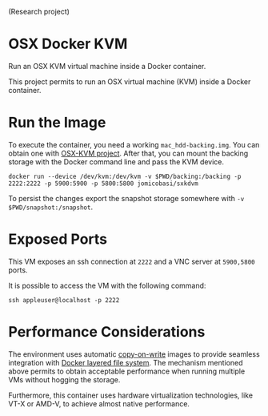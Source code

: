 (Research project)

# OSX Docker KVM
Run an OSX KVM virtual machine inside a Docker container.

This project permits to run an OSX virtual machine (KVM) inside a Docker container.

# Run the Image

To execute the container, you need a working `mac_hdd-backing.img`. You can obtain one with [OSX-KVM project](https://github.com/kholia/OSX-KVM). After that, you can mount the backing storage with the Docker command line and pass the KVM device.

    docker run --device /dev/kvm:/dev/kvm -v $PWD/backing:/backing -p 2222:2222 -p 5900:5900 -p 5800:5800 jomicobasi/sxkdvm

To persist the changes export the snapshot storage somewhere with `-v $PWD/snapshot:/snapshot`.

# Exposed Ports

This VM exposes an ssh connection at `2222` and a VNC server at `5900,5800` ports.

It is possible to access the VM with the following command:

    ssh appleuser@localhost -p 2222

# Performance Considerations

The environment uses automatic [copy-on-write](https://en.wikibooks.org/wiki/QEMU/Images#Copy_on_write) images to provide seamless integration with [Docker layered file system](https://docs.docker.com/engine/userguide/storagedriver/imagesandcontainers/). The mechanism mentioned above permits to obtain acceptable performance when running multiple VMs without hogging the storage.

Furthermore, this container uses hardware virtualization technologies, like VT-X or AMD-V, to achieve almost native performance.
